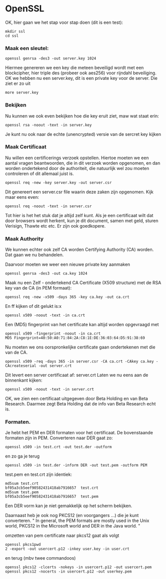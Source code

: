 # OpenSSL
OK, hier gaan we het stap voor stap doen (dit is een test):

```text
mkdir ssl
cd ssl
```
### Maak een sleutel:

```text
openssl genrsa -des3 -out server.key 1024
 ```

Hiermee genereren we een key die meteen beveiligd wordt
met een blockcipher, hier triple des (probeer ook aes256)
voor rijndahl beveiliging.
OK we hebben nu een server.key, dit is een private key
voor de server. Die ziet er zo uit

```text
more server.key
```
### Bekijken
Nu kunnen we ook even bekijken hoe die key eruit ziet,
maw wat staat erin:

```text
openssl rsa -noout -text -in server.key
```
Je kunt nu ook naar de echte (unencrypted) versie
van de sercret key kijken


### Maak Certificaat 
Nu willen een certificerings verzoek opstellen. Hiertoe moeten
we een aantal vragen beantwoorden, die in dit verzoek worden
opgenomen, en dan worden ondertekend door de authoriteit, die
natuurlijk wel zou moeten controleren of dit allemaal juist is.

```text
openssl req -new -key server.key -out server.csr
```
Dit genereert een server.csr file waarin deze zaken zijn opgenomen.
Kijk maar eens even:
```text
openssl req -noout -text -in server.csr
```
Tot hier is het het stuk dat je altijd zelf kunt. Als je een
certificaat wilt dat door browsers wordt herkent, kun je dit
document, samen met geld, sturen  Verisign, Thawte etc etc.
Er zijn ook goedkopere.

### Maak Authority
We kunnen echter ook zelf CA worden Certifying Authority (CA)
worden. Dat gaan we nu behandelen.

Daarvoor moeten we weer een nieuwe private key aanmaken
```text
openssl genrsa -des3 -out ca.key 1024
```
Maak nu een Zelf - ondertekend  CA Certificate (X509 structure)
met de RSA key van de CA (in PEM formaat):

```text
openssl req -new -x509 -days 365 -key ca.key -out ca.crt
```
En ff kijken of dit gelukt is:x

```text
openssl x509 -noout -text -in ca.crt
```
Een (MD5) fingerprint van het certificate kan altijd worden
opgevraagd met
```text
openssl x509 -fingerprint -noout -in ca.crt
MD5 Fingerprint=40:50:A0:71:84:2A:C8:1E:DE:36:03:64:D5:91:38:69
```

Nu moeten we ons oorspronkelijke certificate gaan ondertekenen
met die van de CA.
```text
openssl x509 -req -days 365 -in server.csr -CA ca.crt -CAkey ca.key -CAcreateserial -out server.crt
```
Dit levert een server certificaat af: server.crt
Laten we nu eens aan de binnenkant kijken:

```text
openssl x509 -noout -text -in server.crt
```

OK, we zien een certificaat uitgegeven door Beta Holding en
van Beta Research. Daarmee zegt Beta Holding dat de info
van Beta Research echt is.

### Formaten.
Je hebt het PEM en DER formaten voor het certificaat.
De bovenstaande formaten zijn in PEM. Converteren naar DER
gaat zo:
```text
openssl x509 -in test.crt -out test.der -outform
```
en zo ga je terug
```text
openssl x509 -in test.der -inform DER -out test.pem -outform PEM
```
test.pem en test.crt zijn identiek:
```text
md5sum test.crt
bf05a3cb5eef90582431418ab7916657  test.crt
md5sum test.pem
bf05a3cb5eef90582431418ab7916657  test.pem
```


Een DER vorm kan je niet gemakkelijk op het scherm bekijken.


Daarnaast heb je ook nog PKCS12 (en voorgangers ...) die je kunt
converteren.
" In general, the PEM formats are mostly used in the Unix world, PKCS12
in the Microsoft world and DER in the Java world. "

omzetten van pem certificate naar pkcs12 gaat als volgt
```text
openssl pkcs1pwd
2 -export -out usercert.p12 -inkey user.key -in user.crt
```

en terug (mbv twee commandoos)
```text
openssl pkcs12 -clcerts -nokeys -in usercert.p12 -out usercert.pem
openssl pkcs12 -nocerts -in usercert.p12 -out userkey.pem
```